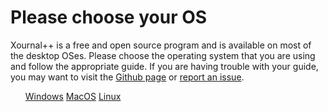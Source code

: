 # Please choose your OS

Xournal++ is a free and open source program and is available on most of the desktop OSes. Please choose the operating system that you are using and follow the appropriate guide. If you are having trouble with your guide, you may want to visit the [Github page](https://github.com/xournalpp/xournalpp#Installing) or [report an issue](https://github.com/xournalpp/xournalpp.github.io/issues).

<ul id="osContainer" class="downloadsContainer">
<a class="xournalppButton" href="windows">Windows</a>
<a class="xournalppButton" href="macos">MacOS</a>
<a class="xournalppButton" href="linux">Linux</a>
</ul>


